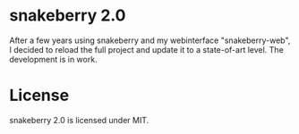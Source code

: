# snakeberry 2.0

After a few years using snakeberry and my webinterface "snakeberry-web", I decided to reload the full project and update it to a state-of-art level. The development is in work. 

# License

snakeberry 2.0 is licensed under MIT.
